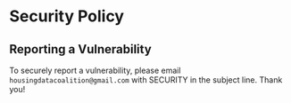 # Security Policy

## Reporting a Vulnerability

To securely report a vulnerability, please email `housingdatacoalition@gmail.com` with SECURITY in the subject line.
Thank you!
